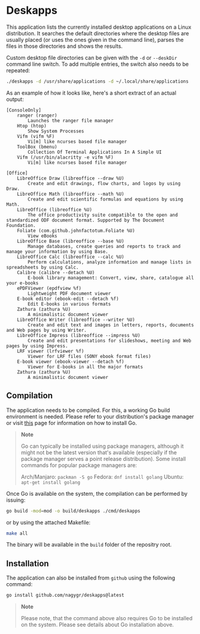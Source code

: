 # Deskapps

This application lists the currently installed desktop applications on a Linux
distribution. It searches the default directories where the desktop files are
usually placed (or uses the ones given in the command line), parses the files
in those directories and shows the results.

Custom desktop file directories can be given with the `-d` or `--deskDir`
command line switch. To add multiple entries, the switch also needs to be
repeated:

```bash
./deskapps -d /usr/share/applications -d ~/.local/share/applications
```

As an example of how it looks like, here's a short extract of an actual output:

```
[ConsoleOnly]
	ranger (ranger)
		Launches the ranger file manager
	Htop (htop)
		Show System Processes
	Vifm (vifm %F)
		Vi[m] like ncurses based file manager
	ToolBox (bmenu)
		Collection Of Terminal Applications In A Simple UI
	Vifm (/usr/bin/alacritty -e vifm %F)
		Vi[m] like ncurses based file manager

[Office]
	LibreOffice Draw (libreoffice --draw %U)
		Create and edit drawings, flow charts, and logos by using Draw.
	LibreOffice Math (libreoffice --math %U)
		Create and edit scientific formulas and equations by using Math.
	LibreOffice (libreoffice %U)
		The office productivity suite compatible to the open and standardized ODF document format. Supported by The Document Foundation.
	Foliate (com.github.johnfactotum.Foliate %U)
		View eBooks
	LibreOffice Base (libreoffice --base %U)
		Manage databases, create queries and reports to track and manage your information by using Base.
	LibreOffice Calc (libreoffice --calc %U)
		Perform calculations, analyze information and manage lists in spreadsheets by using Calc.
	Calibre (calibre --detach %U)
		E-book library management: Convert, view, share, catalogue all your e-books
	ePDFViewer (epdfview %f)
		Lightweight PDF document viewer
	E-book editor (ebook-edit --detach %f)
		Edit E-books in various formats
	Zathura (zathura %U)
		A minimalistic document viewer
	LibreOffice Writer (libreoffice --writer %U)
		Create and edit text and images in letters, reports, documents and Web pages by using Writer.
	LibreOffice Impress (libreoffice --impress %U)
		Create and edit presentations for slideshows, meeting and Web pages by using Impress.
	LRF viewer (lrfviewer %f)
		Viewer for LRF files (SONY ebook format files)
	E-book viewer (ebook-viewer --detach %f)
		Viewer for E-books in all the major formats
	Zathura (zathura %U)
		A minimalistic document viewer
```

## Compilation

The application needs to be compiled. For this, a working Go build environment
is needed. Please refer to your distribution's package manager or visit
[this][1] page for information on how to install Go.

>	**Note**
>
>	Go can typically be installed using package managers, although it might not
>	be the latest version that's available (especially if the package manager
>	serves a point release distribution). Some install commands for popular
>	package managers are:
>
>	Arch/Manjaro: `packman -S go`
>	Fedora: `dnf install golang`
>	Ubuntu: `apt-get install golang`

Once Go is available on the system, the compilation can be performed by
issuing:

```bash
go build -mod=mod -o build/deskapps ./cmd/deskapps
```

or by using the attached Makefile:

```bash
make all
```

The binary will be available in the `build` folder of the repositry root.

## Installation

The application can also be installed from `github` using the following
command:

```bash
go install github.com/nagygr/deskapps@latest
```

>	**Note**
>
>	Please note, that the command above also requires Go to be installed on the
>	system. Please see details about Go installation above.

[1]: https://go.dev/doc/install
